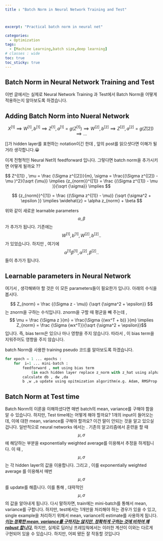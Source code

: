 ```yaml
---
title : "Batch Norm in Neural Network Training and Test"



excerpt: "Practical batch norm in neural net"

categories:
  - Optimization
tags:
  - [Machine Learning,batch size,deep learning]
# classes : wide
toc: true
toc_sticky: true
---
```


## Batch Norm in Neural Network Training and Test

이번 글에서는 실제로 Neural Network Training 과 Test에서 Batch Norm을 어떻게 적용하는지 알아보도록 하겠습니다.



## Adding Batch Norm into Nueral Network

$$ X^{[1]}   \implies W^{[1]} , b^{[1]} \implies Z^{[1]} ,  a^{[1]} =  g(Z^{[1]}) \implies W^{[2]}  ,b^{[2]}  \implies Z^{[2]} , a^{[2]} = g(Z{[2]}) \implies  ... $$ 

[]가 hidden layer를 표현하는 notation이긴 한데 , 앞의 post를 읽으셧다면 이해가 될거라 생각합니다.😀

이게 전형적인 Neural Net의 feedforward 입니다. 그렇다면 batch norm을 추가시키면 어떻게 될까요 ??



$$ Z^{[1]} ,  \mu =  \frac {\Sigma z^{[2]}}{m}, \sigma = \frac{(\Sigma z^{[2]} - \mu )^2}{\sqrt {\mu}}  \implies {z_{norm}}^{[1]} = \frac {(\Sigma z^{[1]}  -  \mu )}{\sqrt {\sigma}} \implies  $$

$$ {z_{norm}}^{[1]} = \frac {(\Sigma z^{[1]} - \mu)} {\sqrt {\sigma^2 + \epsilon }} \implies \widehat{z} = \alpha z_{norm} + \beta  $$    



위와 같이 새로운 learnable parameters $$\alpha , \beta $$가 추가가 됩니다.  기존에는 $$W^{[1]} ,b^{[1]} ,W^{[2]} , b^{[2]}  ..$$ 가 있었습니다. 하지만 , 여기에 $$ {\alpha}^{[1]}  {\beta}^{[1]} , {\alpha}^{[2]} , {\beta}^{[2]} ..$$ 들이 추가가 됩니다. 

## Learnable parameters in Neural Network

여기서 , 생각해봐야 할 것은 이 모든 parameters들이 필요한가 입니다. 아래의 수식을 봅시다.

 $$ Z_{norm} = \frac {(\Sigma z - \mu)} {\sqrt {\sigma^2 + \epsilon}} $$ 는 znorm을 구하는 수식입니다. znorm을 구할 때 평균을 빼 주는데 , $$ \mu = \frac {\Sigma z }{m}  = \frac{\Sigma {(wx^T + b)} }{m} \implies Z_{norm} = \frac {\Sigma {wx^T}}{\sqrt {\sigma^2 + \epsilon}}$$ 입니다.   즉, bias term은 있으나 마나 영향을 주지 않습니다. 따라서 , 이 bias term을 지워주어도 영향을 주지 않습니다.



batch Norm을 사용한 training pseudo 코드를 알아보도록 하겠습니다.

```python
for epoch = 1 ... epochs :
	for  i=1 ... mini-batch :
		feedforward , not using bias term
        	(in each hidden layer replace z_norm with z_hat using alpha, beta )
        calculate db , dw ,da 
        b ,w ,a update using opitmization algorithm(e.g. Adam, RMSProp , SGD ,GD etc)
```





## Batch Norm at Test time

Batch Norm의 이론을 이해하셨다면 매번 batch의 mean, variance를 구해야 함을 알 수 있습니다. 하지만, Test time에는 어떻게 해야 할까요? 1개의 input이 들어오는데, 이에 대한 mean, variance를 구해야 할까요? 이건 말이 안되는 것을 알고 있으실 겁니다. 일반적으로 neural networks 에서는 . 기존의 알고리즘에서 훈련을 할 때 $$ \mu , \sigma $$에 해당하는 부분을 exponentially weighted average를 이용해서 추정을 하게됩니다.  이 때 , $$ \mu , \sigma $$는 각 hidden layer의 값을 이용합니다. 그리고 , 이를 exponentially weighted average 를 이용해서 매번 $$ \mu , \sigma $$ 를 update를 해줍니다. 이를 통해 , 대략적인 $$\mu , \sigma$$ 의 값을 알아내게 됩니다.   다시 말하자면, train에는 mini-batch를 통해서 mean, variance를 구합니다. 하지만, test에서는 1개만을 처리해야 하는 경우가 있을 수 있고, single example을 처리하기 위해서 mean, variance의 estimate를 사용하게 됩니다.  ***<u>이는 정확한 mean, variance를 구하지는 않지만, 정확하게 구하는 것에 비하여 꽤 robust 합니다.</u>*** 하지만, 실제로 딥러닝 프레임웍에서는 이러한 계산이 이와는 다르게 구현되어 있을 수 있습니다. 하지만, 어찌 됐든 잘 작동할 것입니다